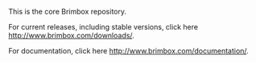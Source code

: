 <p>This is the core Brimbox repository.</p>

<p>For current releases, including stable versions, click here <a href="http://www.brimbox.com/downloads/" target="_blank">http://www.brimbox.com/downloads/</a>.</p>

<p>For documentation, click here <a href="http://www.brimbox.com/documentation/" target="_blank">http://www.brimbox.com/documentation/</a>.</p>
